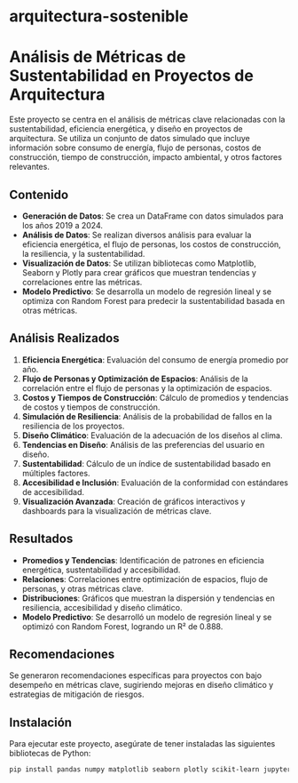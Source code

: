 # arquitectura-sostenible

# Análisis de Métricas de Sustentabilidad en Proyectos de Arquitectura

Este proyecto se centra en el análisis de métricas clave relacionadas con la sustentabilidad, eficiencia energética, y diseño en proyectos de arquitectura. Se utiliza un conjunto de datos simulado que incluye información sobre consumo de energía, flujo de personas, costos de construcción, tiempo de construcción, impacto ambiental, y otros factores relevantes.

## Contenido

- **Generación de Datos**: Se crea un DataFrame con datos simulados para los años 2019 a 2024.
- **Análisis de Datos**: Se realizan diversos análisis para evaluar la eficiencia energética, el flujo de personas, los costos de construcción, la resiliencia, y la sustentabilidad.
- **Visualización de Datos**: Se utilizan bibliotecas como Matplotlib, Seaborn y Plotly para crear gráficos que muestran tendencias y correlaciones entre las métricas.
- **Modelo Predictivo**: Se desarrolla un modelo de regresión lineal y se optimiza con Random Forest para predecir la sustentabilidad basada en otras métricas.

## Análisis Realizados

1. **Eficiencia Energética**: Evaluación del consumo de energía promedio por año.
2. **Flujo de Personas y Optimización de Espacios**: Análisis de la correlación entre el flujo de personas y la optimización de espacios.
3. **Costos y Tiempos de Construcción**: Cálculo de promedios y tendencias de costos y tiempos de construcción.
4. **Simulación de Resiliencia**: Análisis de la probabilidad de fallos en la resiliencia de los proyectos.
5. **Diseño Climático**: Evaluación de la adecuación de los diseños al clima.
6. **Tendencias en Diseño**: Análisis de las preferencias del usuario en diseño.
7. **Sustentabilidad**: Cálculo de un índice de sustentabilidad basado en múltiples factores.
8. **Accesibilidad e Inclusión**: Evaluación de la conformidad con estándares de accesibilidad.
9. **Visualización Avanzada**: Creación de gráficos interactivos y dashboards para la visualización de métricas clave.

## Resultados

- **Promedios y Tendencias**: Identificación de patrones en eficiencia energética, sustentabilidad y accesibilidad.
- **Relaciones**: Correlaciones entre optimización de espacios, flujo de personas, y otras métricas clave.
- **Distribuciones**: Gráficos que muestran la dispersión y tendencias en resiliencia, accesibilidad y diseño climático.
- **Modelo Predictivo**: Se desarrolló un modelo de regresión lineal y se optimizó con Random Forest, logrando un R² de 0.888.

## Recomendaciones

Se generaron recomendaciones específicas para proyectos con bajo desempeño en métricas clave, sugiriendo mejoras en diseño climático y estrategias de mitigación de riesgos.

## Instalación

Para ejecutar este proyecto, asegúrate de tener instaladas las siguientes bibliotecas de Python:

```bash
pip install pandas numpy matplotlib seaborn plotly scikit-learn jupyter-dash
